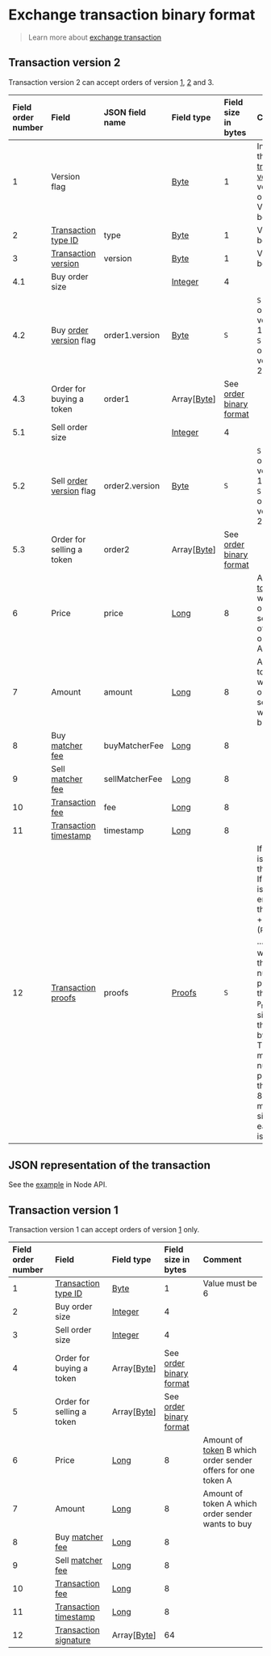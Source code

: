 # Exchange transaction binary format

> Learn more about [exchange transaction](/en/blockchain/transaction-type/exchange-transaction)

## Transaction version 2 <a id="transaction2"></a>

Transaction version 2 can accept orders of version [1](/en/blockchain/binary-format/order-binary-format#order1), [2](/en/blockchain/binary-format/order-binary-format#order2) and 3.

| Field order number | Field | JSON field name | Field type | Field size in bytes | Comment |
| :--- | :--- | :--- | :--- | :--- | :--- |
| 1 | Version flag | | [Byte](/en/blockchain/blockchain/blockchain-data-types) | 1 | Indicates the [transaction version](/en/blockchain/transaction/transaction-version) is version 2 or higher.<br>Value must be 0 |
| 2 | [Transaction type ID](/en/blockchain/transaction-type) | type | [Byte](/en/blockchain/blockchain/blockchain-data-types) | 1 | Value must be 7 |
| 3 | [Transaction version](/en/blockchain/transaction/transaction-version) | version | [Byte](/en/blockchain/blockchain/blockchain-data-types) | 1 | Value must be 2 |
| 4.1 | Buy order size |  | [Integer](/en/blockchain/blockchain/blockchain-data-types) | 4 |  |
| 4.2 | Buy [order version](/en/blockchain/binary-format/order-binary-format) flag | order1.version | [Byte](/en/blockchain/blockchain/blockchain-data-types) | `S` | `S` = 1 if the order version is 1.<br>`S` = 0 if the order version is 2 |
| 4.3 | Order for buying a token | order1 | Array[[Byte](/en/blockchain/blockchain/blockchain-data-types)] | See [order binary format](/en/blockchain/binary-format/order-binary-format) |  |
| 5.1 | Sell order size  |  | [Integer](/en/blockchain/blockchain/blockchain-data-types) | 4 |  |
| 5.2 | Sell [order version](/en/blockchain/binary-format/order-binary-format) flag | order2.version | [Byte](/en/blockchain/blockchain/blockchain-data-types) | `S` | `S` = 1 if the order version is 1.<br>`S` = 0 if the order version is 2 |
| 5.3 | Order for selling a token | order2 | Array[[Byte](/en/blockchain/blockchain/blockchain-data-types)] | See [order binary format](/en/blockchain/binary-format/order-binary-format) |  |
| 6 | Price | price | [Long](/en/blockchain/blockchain/blockchain-data-types) | 8 | Amount of [token](/en/blockchain/token) B which order sender offers for one token A |
| 7 | Amount | amount | [Long](/en/blockchain/blockchain/blockchain-data-types) | 8 | Amount of token A which order sender wants to buy |
| 8 | Buy [matcher fee](/en/blockchain/matcher-fee) | buyMatcherFee | [Long](/en/blockchain/blockchain/blockchain-data-types) | 8 |  |
| 9 | Sell [matcher fee](/en/blockchain/matcher-fee) | sellMatcherFee | [Long](/en/blockchain/blockchain/blockchain-data-types) | 8 |  |
| 10 | [Transaction fee](/en/blockchain/transaction/transaction-fee) | fee | [Long](/en/blockchain/blockchain/blockchain-data-types) | 8 |  |
| 11 | [Transaction timestamp](/en/blockchain/transaction/transaction-timestamp) | timestamp | [Long](/en/blockchain/blockchain/blockchain-data-types) | 8 |  |
| 12 | [Transaction proofs](/en/blockchain/transaction/transaction-proof) | proofs | [Proofs](/en/blockchain/transaction/transaction-proof) | `S` | If the array is empty, then `S`= 3. <br>If the array is not empty, then `S` = 3 + 2 × `N` + (`P`<sub>1</sub> + `P`<sub>2</sub> + ... + `P`<sub>n</sub>), where `N` is the number of proofs in the array, `P`<sub>n</sub> is the size on `N`-th proof in bytes. <br>The maximum number of proofs in the array is 8. The maximum size of each proof is 64 bytes |

## JSON representation of the transaction

See the [example](https://nodes.wavesplatform.com/transactions/info/csr25XQHT1c965Fg7cY2vJ7XHYVsudPYrUbdaFqgaqL) in Node API.

## Transaction version 1 <a id="transaction1"></a>

Transaction version 1 can accept orders of version [1](/en/blockchain/binary-format/order-binary-format#order1) only.

| Field order number | Field | Field type | Field size in bytes | Comment |
| :--- | :--- | :--- | :--- | :--- |
| 1 | [Transaction type ID](/en/blockchain/transaction-type) | [Byte](/en/blockchain/blockchain/blockchain-data-types) | 1 | Value must be 6 |
| 2 | Buy order size  | [Integer](/en/blockchain/blockchain/blockchain-data-types) | 4 |  |
| 3 | Sell order size | [Integer](/en/blockchain/blockchain/blockchain-data-types) | 4 |  |
| 4 | Order for buying a token | Array[[Byte](/en/blockchain/blockchain/blockchain-data-types)] | See [order binary format](/en/blockchain/binary-format/order-binary-format) |  |
| 5 | Order for selling a token | Array[[Byte](/en/blockchain/blockchain/blockchain-data-types)] | See [order binary format](/en/blockchain/binary-format/order-binary-format) |  |
| 6 | Price | [Long](/en/blockchain/blockchain/blockchain-data-types) | 8 | Amount of [token](/en/blockchain/token) B which order sender offers for one token A |
| 7 | Amount | [Long](/en/blockchain/blockchain/blockchain-data-types) | 8 | Amount of token A which order sender wants to buy |
| 8 | Buy [matcher fee](/en/blockchain/matcher-fee) | [Long](/en/blockchain/blockchain/blockchain-data-types) | 8 |  |
| 9 | Sell [matcher fee](/en/blockchain/matcher-fee) | [Long](/en/blockchain/blockchain/blockchain-data-types) | 8 |  |
| 10 | [Transaction fee](/en/blockchain/transaction/transaction-fee) | [Long](/en/blockchain/blockchain/blockchain-data-types) | 8 |  |
| 11 | [Transaction timestamp](/en/blockchain/transaction/transaction-timestamp) | [Long](/en/blockchain/blockchain/blockchain-data-types) | 8 |  |
| 12 | [Transaction signature](/en/blockchain/transaction/transaction-signature) | Array[[Byte](/en/blockchain/blockchain/blockchain-data-types)] | 64 |  | |
